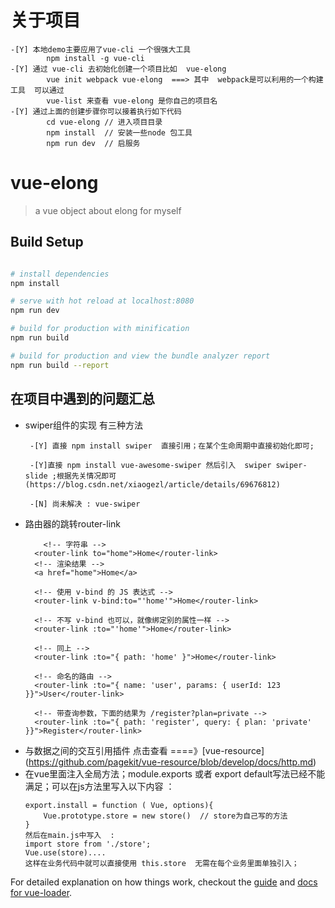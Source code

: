 # 关于项目
```
-[Y] 本地demo主要应用了vue-cli 一个很强大工具
		npm install -g vue-cli
-[Y] 通过 vue-cli 去初始化创建一个项目比如  vue-elong
		vue init webpack vue-elong  ===> 其中  webpack是可以利用的一个构建工具  可以通过    
		vue-list 来查看 vue-elong 是你自己的项目名
-[Y] 通过上面的创建步骤你可以接着执行如下代码
		cd vue-elong // 进入项目目录
		npm install  // 安装一些node 包工具
		npm run dev  // 启服务
```
# vue-elong

> a vue object about elong for myself

## Build Setup

``` bash

# install dependencies
npm install

# serve with hot reload at localhost:8080
npm run dev

# build for production with minification
npm run build

# build for production and view the bundle analyzer report
npm run build --report
```
## 在项目中遇到的问题汇总
  * swiper组件的实现  有三种方法
	  ```
	   -[Y] 直接 npm install swiper  直接引用；在某个生命周期中直接初始化即可;
	        
	   -[Y]直接 npm install vue-awesome-swiper 然后引入  swiper swiper-slide ;根据先关情况即可(https://blog.csdn.net/xiaogezl/article/details/69676812)
	        
	   -[N] 尚未解决 : vue-swiper
	  ```
* 路由器的跳转router-link
 	```
	 	<!-- 字符串 -->
	  <router-link to="home">Home</router-link>
	  <!-- 渲染结果 -->
	  <a href="home">Home</a>
	
	  <!-- 使用 v-bind 的 JS 表达式 -->
	  <router-link v-bind:to="'home'">Home</router-link>
	
	  <!-- 不写 v-bind 也可以，就像绑定别的属性一样 -->
	  <router-link :to="'home'">Home</router-link>
	
	  <!-- 同上 -->
	  <router-link :to="{ path: 'home' }">Home</router-link>
	
	  <!-- 命名的路由 -->
	  <router-link :to="{ name: 'user', params: { userId: 123 }}">User</router-link>
	
	  <!-- 带查询参数，下面的结果为 /register?plan=private -->
	  <router-link :to="{ path: 'register', query: { plan: 'private' }}">Register</router-link>
 	```
* 与数据之间的交互引用插件   点击查看 ====》[vue-resource] (https://github.com/pagekit/vue-resource/blob/develop/docs/http.md) 
* 在vue里面注入全局方法；module.exports  或者 export default写法已经不能满足；可以在js方法里写入以下内容  ：
	```
	export.install = function ( Vue, options){
		Vue.prototype.store = new store()  // store为自己写的方法
	}
	然后在main.js中写入  :
	import store from './store';
	Vue.use(store)....
	这样在业务代码中就可以直接使用 this.store  无需在每个业务里面单独引入；
	```	
 	
	

For detailed explanation on how things work, checkout the [guide](http://vuejs-templates.github.io/webpack/) and [docs for vue-loader](http://vuejs.github.io/vue-loader).


